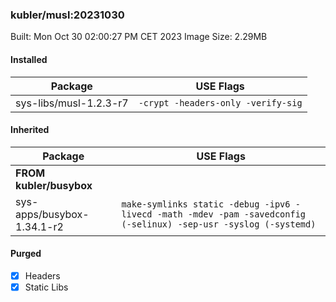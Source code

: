 ### kubler/musl:20231030

Built: Mon Oct 30 02:00:27 PM CET 2023
Image Size: 2.29MB

#### Installed
Package | USE Flags
--------|----------
sys-libs/musl-1.2.3-r7 | `-crypt -headers-only -verify-sig`
#### Inherited
Package | USE Flags
--------|----------
**FROM kubler/busybox** |
sys-apps/busybox-1.34.1-r2 | `make-symlinks static -debug -ipv6 -livecd -math -mdev -pam -savedconfig (-selinux) -sep-usr -syslog (-systemd)`

#### Purged
- [x] Headers
- [x] Static Libs
